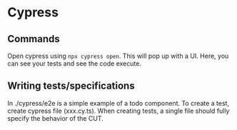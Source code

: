 # Cypress
## Commands
Open cypress using ```npx cypress open```. This will pop up with a UI. Here, you can see your tests and see the code execute.

## Writing tests/specifications
In ./cypress/e2e is a simple example of a todo component. To create a test, create cypress file (xxx.cy.ts).
When creating tests, a single file should fully specify the behavior of the CUT.